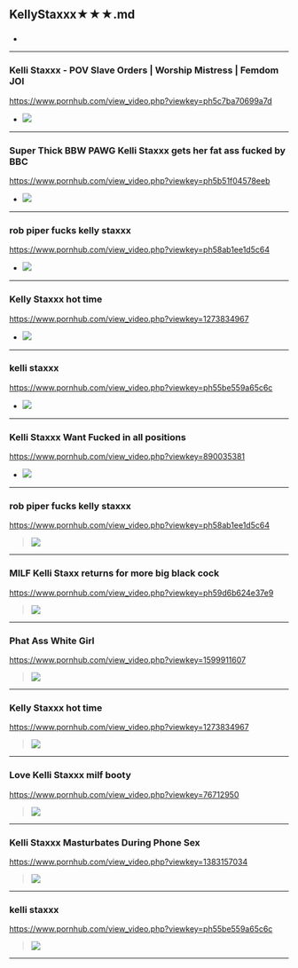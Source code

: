 ## KellyStaxxx★★★.md
### 

- ![]()
---
### Kelli Staxxx - POV Slave Orders | Worship Mistress | Femdom JOI
https://www.pornhub.com/view_video.php?viewkey=ph5c7ba70699a7d
- ![](https://ci.phncdn.com/videos/201903/03/210948901/original/(m=ecuKGgaaaa)(mh=ag37vljVGFF0t23t)10.jpg)
---
### Super Thick BBW PAWG Kelli Staxxx gets her fat ass fucked by BBC
https://www.pornhub.com/view_video.php?viewkey=ph5b51f04578eeb
- ![](https://ci.phncdn.com/videos/201807/20/175285921/original/(m=ecuKGgaaaa)(mh=S9NSRSiYxzQahdxg)5.jpg)
---
### rob piper fucks kelly staxxx
https://www.pornhub.com/view_video.php?viewkey=ph58ab1ee1d5c64
- ![](https://ci.phncdn.com/videos/201702/20/106905522/original/(m=ecuKGgaaaa)(mh=JEbRfIDP-doAyKva)8.jpg)
---
### Kelly Staxxx hot time
https://www.pornhub.com/view_video.php?viewkey=1273834967
- ![](https://ci.phncdn.com/videos/201311/25/20090771/original/(m=ecuKGgaaaa)(mh=me9j76bri5CpRjJe)11.jpg)
---
### kelli staxxx
https://www.pornhub.com/view_video.php?viewkey=ph55be559a65c6c
- ![](https://ci.phncdn.com/videos/201508/02/54286791/original/(m=ecuKGgaaaa)(mh=sDxVvV-4aE5ZEIh3)15.jpg)
---
### Kelli Staxxx Want Fucked in all positions
https://www.pornhub.com/view_video.php?viewkey=890035381
- ![](https://ci.phncdn.com/videos/201412/21/36324571/original/(m=ecuKGgaaaa)(mh=1ABZxJbbKAFviWzY)15.jpg)
---
### rob piper fucks kelly staxxx
https://www.pornhub.com/view_video.php?viewkey=ph58ab1ee1d5c64
>![](https://ci.phncdn.com/videos/201702/20/106905522/original/(m=ecuKGgaaaa)(mh=JEbRfIDP-doAyKva)8.jpg)
---
### MILF Kelli Staxx returns for more big black cock
https://www.pornhub.com/view_video.php?viewkey=ph59d6b624e37e9
>![](https://ci.phncdn.com/videos/201710/05/135699532/original/(m=ecuKGgaaaa)(mh=TU7lIutnFTAJg0_k)15.jpg)
---
### Phat Ass White Girl
https://www.pornhub.com/view_video.php?viewkey=1599911607
>![](https://ci.phncdn.com/videos/201104/13/3068162/original/(m=ecuKGgaaaa)(mh=vaDI34-S9wvynJ4u)12.jpg)
---
### Kelly Staxxx hot time
https://www.pornhub.com/view_video.php?viewkey=1273834967
>![](https://ci.phncdn.com/videos/201311/25/20090771/original/(m=ecuKGgaaaa)(mh=me9j76bri5CpRjJe)11.jpg)
---
### Love Kelli Staxxx milf booty
https://www.pornhub.com/view_video.php?viewkey=76712950
>![](https://ci.phncdn.com/videos/201307/05/14372562/original/(m=ecuKGgaaaa)(mh=UoSDMGyFi3YFKlSZ)8.jpg)
---
### Kelli Staxxx Masturbates During Phone Sex
https://www.pornhub.com/view_video.php?viewkey=1383157034
>![](https://ci.phncdn.com/videos/201505/05/48618221/original/(m=ecuKGgaaaa)(mh=t8DgPPkeUUZYfK2s)5.jpg)
---
### kelli staxxx
https://www.pornhub.com/view_video.php?viewkey=ph55be559a65c6c
>![](https://ci.phncdn.com/videos/201508/02/54286791/original/(m=ecuKGgaaaa)(mh=sDxVvV-4aE5ZEIh3)15.jpg)
---
